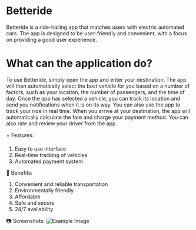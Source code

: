 # Betteride

Betteride is a ride-hailing app that matches users with electric automated cars. The app is designed to be user-friendly and convenient, with a focus on providing a good user experience.

# What can the application do?

To use Betteride, simply open the app and enter your destination. The app will then automatically select the best vehicle for you based on a number of factors, such as your location, the number of passengers, and the time of day.
Once the app has selected a vehicle, you can track its location and send you notifications when it is on its way. You can also use the app to track your ride in real time.
When you arrive at your destination, the app will automatically calculate the fare and charge your payment method. You can also rate and review your driver from the app.

⭐ Features:

1. Easy to use interface
2. Real-time tracking of vehicles
3. Automated payment system

🏅 Benefits:

1. Convenient and reliable transportation
2. Environmentally friendly
3. Affordable
4. Safe and secure
5. 24/7 availability

📷 Screenshots:
<img src="images/example.png" alt="Example Image" class="custom-image">
